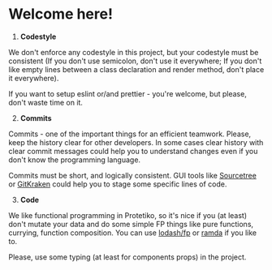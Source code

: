# Welcome here!

1. **Codestyle**

We don't enforce any codestyle in this project,
but your codestyle must be consistent
(If you don't use semicolon, don't use it everywhere; If you don't like empty lines between a class declaration and render method, don't place it everywhere).

If you want to setup eslint or/and prettier - you're welcome, but please, don't waste time on it.

2. **Commits**

Commits - one of the important things for an efficient teamwork.
Please, keep the history clear for other developers.
In some cases clear history with clear commit messages could help you to understand changes even if you don't know the programming language.

Commits must be short, and logically consistent.
GUI tools like [Sourcetree](https://www.sourcetreeapp.com/) or [GitKraken](https://www.gitkraken.com/) could help you to stage some specific lines of code.

3. **Code**

We like functional programming in Protetiko, so
it's nice if you (at least) don't mutate your data and do some simple FP things like pure functions, currying, function composition. You can use [lodash/fp](https://github.com/lodash/lodash/wiki/FP-Guide) or [ramda](https://github.com/ramda/ramda) if you like to.

Please, use some typing (at least for components props) in the project.
